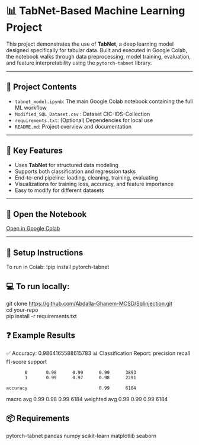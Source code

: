 # 📊 TabNet-Based Machine Learning Project

This project demonstrates the use of **TabNet**, a deep learning model designed specifically for tabular data. Built and executed in Google Colab, the notebook walks through data preprocessing, model training, evaluation, and feature interpretability using the `pytorch-tabnet` library.

---

## 📁 Project Contents

- `tabnet_model.ipynb`: The main Google Colab notebook containing the full ML workflow
- `Modified_SQL_Dataset.csv` : Dataset CIC-IDS-Collection
- `requirements.txt`: (Optional) Dependencies for local use
- `README.md`: Project overview and documentation

---

## 🚀 Key Features

- Uses **TabNet** for structured data modeling
- Supports both classification and regression tasks
- End-to-end pipeline: loading, cleaning, training, evaluating
- Visualizations for training loss, accuracy, and feature importance
- Easy to modify for different datasets

---

## 🔗 Open the Notebook

[Open in Google Colab]([https://colab.research.google.com/drive/13-u7de5m9aP1uQn64kOObexqKXYv9OL9?usp=sharing](https://colab.research.google.com/drive/13-u7de5m9aP1uQn64kOObexqKXYv9OL9?usp=sharing))

---

## 🧰 Setup Instructions

To run in Colab:
!pip install pytorch-tabnet

## 💻 To run locally:

git clone https://github.com/Abdalla-Ghanem-MCSD/Sqlinjection.git                                   
cd your-repo                                                            
pip install -r requirements.txt

## ❓ Example Results
✅ Accuracy: 0.9864165588615783
📊 Classification Report:
               precision    recall  f1-score   support

           0       0.98      0.99      0.99      3893
           1       0.99      0.97      0.98      2291

    accuracy                           0.99      6184
   macro avg       0.99      0.98      0.99      6184
weighted avg       0.99      0.99      0.99      6184


## 📦 Requirements
pytorch-tabnet
pandas
numpy
scikit-learn
matplotlib
seaborn
